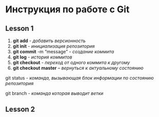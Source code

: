 # Инструкция по работе с Git

## Lesson 1
1. **git add** - *добавить версионность*
2. **git init** - *инициализация репозитория*
3. **git commit** -m “message” - *создание коммита*
4. **git log** - *история коммитов*
5. **git checkout** - *переход от одного коммита к другому*
6. **git checkout master** – *вернуться к актуальному состоянию*

git status - *команда, вызывающая блок информации по состоянию репозитория*

git branch - *команда которая выводит ветки*

## Lesson 2